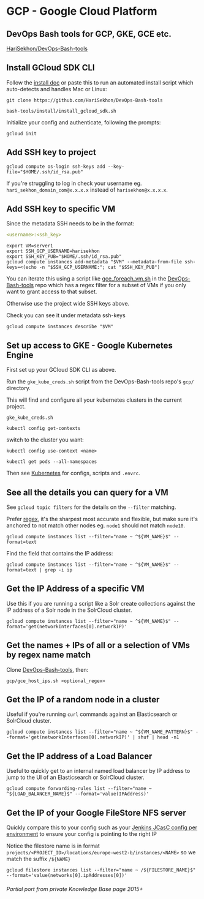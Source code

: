 # GCP - Google Cloud Platform

## DevOps Bash tools for GCP, GKE, GCE etc.

[HariSekhon/DevOps-Bash-tools](https://github.com/HariSekhon/DevOps-Bash-tools)

## Install GCloud SDK CLI

Follow the [install doc](https://cloud.google.com/sdk/docs/install) or paste this to run an automated install script
which auto-detects and handles Mac or Linux:

```shell
git clone https://github.com/HariSekhon/DevOps-Bash-tools
```
```shell
bash-tools/install/install_gcloud_sdk.sh
```

Initialize your config and authenticate, following the prompts:
```shell
gcloud init
```

## Add SSH key to project

```shell
gcloud compute os-login ssh-keys add --key-file="$HOME/.ssh/id_rsa.pub"
```

If you're struggling to log in check your username eg. `hari_sekhon_domain_com@x.x.x.x` instead of `harisekhon@x.x.x.x`.

## Add SSH key to specific VM

Since the metadata SSH needs to be in the format:

```yaml
<username>:<ssh_key>
```

```shell
export VM=server1
export SSH_GCP_USERNAME=harisekhon
export SSH_KEY_PUB="$HOME/.ssh/id_rsa.pub"
gcloud compute instances add-metadata "$VM" --metadata-from-file ssh-keys=<(echo -n "$SSH_GCP_USERNAME:"; cat "$SSH_KEY_PUB")
```

You can iterate this using a script like [gce_foreach_vm.sh](https://github.com/HariSekhon/DevOps-Bash-tools/blob/master/gcp/gce_foreach_vm.sh)
in the [DevOps-Bash-tools](https://github.com/HariSekhon/DevOps-Bash-tools) repo which has a regex filter for a subset
of VMs if you only want to grant access to that subset.

Otherwise use the project wide SSH keys above.

Check you can see it under metadata ssh-keys
```shell
gcloud compute instances describe "$VM"
```

## Set up access to GKE - Google Kubernetes Engine

First set up your GCloud SDK CLI as above.

Run the `gke_kube_creds.sh` script from the DevOps-Bash-tools repo's `gcp/` directory.

This will find and configure all your kubernetes clusters in the current project.

```shell
gke_kube_creds.sh
```

```shell
kubectl config get-contexts
```

switch to the cluster you want:

```shell
kubectl config use-context <name>
```

```shell
kubectl get pods --all-namespaces
```

Then see [Kubernetes](kubernetes.md) for configs, scripts and `.envrc`.

## See all the details you can query for a VM

See `gcloud topic filters` for the details on the `--filter` matching.

Prefer [regex](regex.md), it's the sharpest most accurate and flexible, but make sure it's anchored to not match other
nodes eg. `node1` should not match `node10`.

```shell
gcloud compute instances list --filter="name ~ ^${VM_NAME}$" --format=text
```

Find the field that contains the IP address:

```shell
gcloud compute instances list --filter="name ~ ^${VM_NAME}$" --format=text | grep -i ip
```

## Get the IP Address of a specific VM

Use this if you are running a script like a Solr create collections against the IP address of a Solr node in the SolrCloud cluster.

```shell
gcloud compute instances list --filter="name ~ ^${VM_NAME}$" --format='get(networkInterfaces[0].networkIP)'
```

## Get the names + IPs of all or a selection of VMs by regex name match

Clone [DevOps-Bash-tools](devops-bash-tools.md), then:

```shell
gcp/gce_host_ips.sh <optional_regex>
```

## Get the IP of a random node in a cluster

Useful if you're running `curl` commands against an Elasticsearch or SolrCloud cluster.

```shell
gcloud compute instances list --filter="name ~ ^${VM_NAME_PATTERN}$" --format='get(networkInterfaces[0].networkIP)' | shuf | head -n1
```

## Get the IP address of a Load Balancer

Useful to quickly get to an internal named load balancer by IP address to jump to the UI of an Elasticsearch or SolrCloud cluster.

```shell
gcloud compute forwarding-rules list --filter="name ~ ^${LOAD_BALANCER_NAME}$" --format='value(IPAddress)'
```

## Get the IP of your Google FileStore NFS server

Quickly compare this to your config such as your
[Jenkins JCasC config per environment](https://github.com/HariSekhon/Kubernetes-configs/blob/master/jenkins/overlay/jcasc-cm.patch.yaml#L101)
to ensure your config is pointing to the right IP

Notice the filestore name is in format `projects/<PROJECT_ID>/locations/europe-west2-b/instances/<NAME>` so we match the suffix `/${NAME}`
```shell
gcloud filestore instances list --filter="name ~ /${FILESTORE_NAME}$" --format='value(networks[0].ipAddresses[0])'
```

###### Partial port from private Knowledge Base page 2015+
